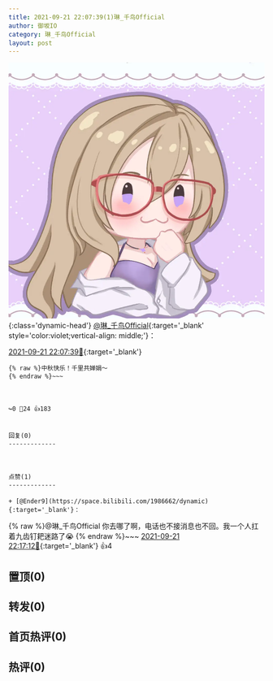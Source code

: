 ```yaml
---
title: 2021-09-21 22:07:39(1)琳_千鸟Official
author: 御坂IO
category: 琳_千鸟Official
layout: post
---
```


![img](/images/c0a88f85ebd0d056f37b114e0748e69556c8b488.jpg){:class='dynamic-head'}
[@琳_千鸟Official](https://space.bilibili.com/1620923329/dynamic){:target='_blank' style='color:violet;vertical-align: middle;'}：

[2021-09-21 22:07:39🔗](https://t.bilibili.com/572926556868346030){:target='_blank'}

~~~
{% raw %}中秋快乐！千里共婵娟～
{% endraw %}~~~



↪️0 💬24 👍183


回复(0)
-------------



点赞(1)
-------------

+ [@Ender9](https://space.bilibili.com/1986662/dynamic){:target='_blank'}：
~~~
{% raw %}@琳_千鸟Official  你去哪了啊，电话也不接消息也不回。我一个人扛着九齿钉耙迷路了😭
{% endraw %}~~~
[2021-09-21 22:17:12🔗](https://t.bilibili.com/572926556868346030#reply5441951285){:target='_blank'} 👍4


置顶(0)
-------------



转发(0)
-------------



首页热评(0)
-------------



热评(0)
-------------



